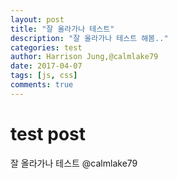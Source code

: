 ```yaml
---
layout: post
title: "잘 올라가나 테스트"
description: "잘 올라가나 테스트 해봄.."
categories: test
author: Harrison Jung,@calmlake79
date: 2017-04-07
tags: [js, css]
comments: true
---
```

# test post
잘 올라가나 테스트
@calmlake79
